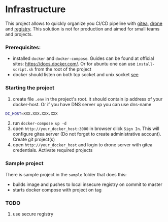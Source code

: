 # Infrastructure

This project allows to quickly organize you CI/CD pipeline with [gitea](https://gitea.io/en-us/), [drone](https://drone.io/) and [registry](https://docs.docker.com/registry/). This solution is not for production and aimed for small teams and projects.

### Prerequisites:
- installed `docker` and `docker-compose`. Guides can be found at official sites: https://docs.docker.com/. Or for ubuntu one can use `install-script.sh` from the root of the project
- docker should listen on both tcp socket and unix socket [see](https://success.docker.com/article/how-do-i-enable-the-remote-api-for-dockerd)

### Starting the project
1. create file `.env` in the project's root. it should contain ip address of your docker-host. Or if you have DNS server up you can use dns-name
```bash
DC_HOST=XXX.XXX.XXX.XXX
```
2. run `docker-compose up -d`
2. open `http://your_docker_host:3000` in browser click `Sign In`. This will configure gitea server (Do not forget to create administrative account). Create git project(s)
3. open `http://your_docker_host` and login to drone server with gitea credentials. Activate required projects

### Sample project

There is sample project in the `sample` folder that does this:
- builds image and pushes to local insecure registry on commit to master
- starts docker compose with project on tag

### TODO
1. use secure registry 
